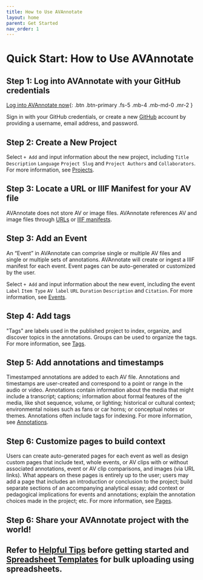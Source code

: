 ```yaml
---
title: How to Use AVAnnotate
layout: home
parent: Get Started
nav_order: 1
---
```

# Quick Start: How to Use AVAnnotate

## Step 1: Log into AVAnnotate with your GitHub credentials

 [Log into AVAnnotate now](https://avannotate.netlify.app){: .btn .btn-primary .fs-5 .mb-4 .mb-md-0 .mr-2 }

Sign in with your GitHub credentials, or create a new [GitHub](https://github.com/join) account by providing a username, email address, and password.

## Step 2: Create a New Project

Select `+ Add` and input information about the new project, including `Title` `Description` `Language` `Project Slug` and `Project Authors` and `Collaborators`. For more information, see [Projects](https://avannotate.github.io/documentation/pages/projects/). 

## Step 3: Locate a URL or IIIF Manifest for your AV file

AVAnnotate does not store AV or image files. AVAnnotate references AV and image files through [URLs](https://avannotate.github.io/documentation/pages/av/) or [IIIF manifests](iiif.md).

## Step 3: Add an Event

An “Event” in AVAnnotate can comprise single or multiple AV files and single or multiple sets of annotations. AVAnnotate will create or ingest a IIIF manifest for each event. Event pages can be auto-generated or customized by the user.

Select `+ Add` and input information about the new event, including the event `Label` `Item Type` `AV label` `URL` `Duration` `Description` and `Citation`. For more information, see [Events](https://avannotate.github.io/documentation/pages/events/). 

## Step 4: Add tags

"Tags" are labels used in the published project to index, organize, and discover topics in the annotations. Groups can be used to organize the tags. For more information, see [Tags](https://avannotate.github.io/documentation/pages/tags/).

## Step 5: Add annotations and timestamps

Timestamped annotations are added to each AV file. Annotations and timestamps are user-created and correspond to a point or range in the audio or video. Annotations contain information about the media that might include a transcript; captions; information about formal features of the media, like shot sequence, volume, or lighting; historical or cultural context; environmental noises such as fans or car horns; or conceptual notes or themes. Annotations often include tags for indexing.  For more information, see [Annotations](https://avannotate.github.io/documentation/pages/annotations/).

## Step 6: Customize pages to build context

Users can create auto-generated pages for each event as well as design custom pages that include text, whole events, or AV clips with or without associated annotations, event or AV clip comparisons, and images (via URL links). What appears on these pages is entirely up to the user; users may add a page that includes an introduction or conclusion to the project; build separate sections of an accompanying analytical essay; add context or pedagogical implications for events and annotations; explain the annotation choices made in the project; etc. For more information, see [Pages](https://avannotate.github.io/documentation/pages/pages/).

## Step 6: Share your AVAnnotate project with the world!

## Refer to [Helpful Tips](https://avannotate.github.io/documentation/pages/tips/) before getting started and [Spreadsheet Templates](https://avannotate.github.io/documentation/pages/templates/) for bulk uploading using spreadsheets. 

